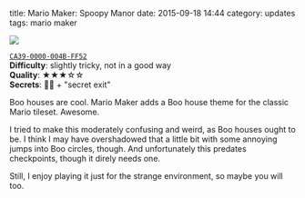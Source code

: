 title: Mario Maker: Spoopy Manor
date: 2015-09-18 14:44
category: updates
tags: mario maker

<div class="prose-full-illustration">
<img src="/dev/media/mario-maker/spoopy-manor.jpg">
</div>

[`CA39-0000-004B-FF52`](https://supermariomakerbookmark.nintendo.net/courses/CA39-0000-004B-FF52)  
**Difficulty**: slightly tricky, not in a good way  
**Quality**: ★★★☆☆  
**Secrets**: 🍄🍄 + "secret exit"

Boo houses are cool.  Mario Maker adds a Boo house theme for the classic Mario tileset.  Awesome.

I tried to make this moderately confusing and weird, as Boo houses ought to be.  I think I may have overshadowed that a little bit with some annoying jumps into Boo circles, though.  And unfortunately this predates checkpoints, though it direly needs one.

Still, I enjoy playing it just for the strange environment, so maybe you will too.
